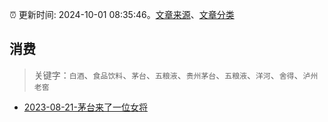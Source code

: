 :alarm_clock: 更新时间: 2024-10-01 08:35:46。[文章来源](/README.md)、[文章分类](/TAGS.md)

## 消费


> 关键字：`白酒`、`食品饮料`、`茅台`、`五粮液`、`贵州茅台`、`五粮液`、`洋河`、`舍得`、`泸州老窖`



- [2023-08-21-茅台来了一位女将](https://www.aicaijing.com.cn/article/18587) 
